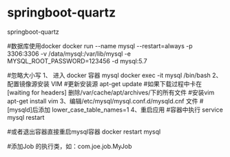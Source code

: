 # springboot-quartz
springboot-quartz

#数据库使用docker
docker run --name mysql --restart=always -p 3306:3306  -v /data/mysql:/var/lib/mysql -e MYSQL_ROOT_PASSWORD=123456 -d mysql:5.7

#忽略大小写
1、 进入 docker 容器 mysql
docker exec -it mysql  /bin/bash
2、配置镜像源安装 VIM
#更新安装源 
apt-get update 
#如果下载过程中卡在[waiting for headers] 删除/var/cache/apt/archives/下的所有文件 
#安装vim 
apt-get install vim
3、编辑/etc/mysql/mysql.conf.d/mysqld.cnf 文件
#[mysqld]后添加 
lower_case_table_names=1
4、重启应用
#容器中执行
service mysql restart

#或者退出容器直接重启mysql容器
docker restart mysql

#添加Job 的执行类，如：com.joe.job.MyJob